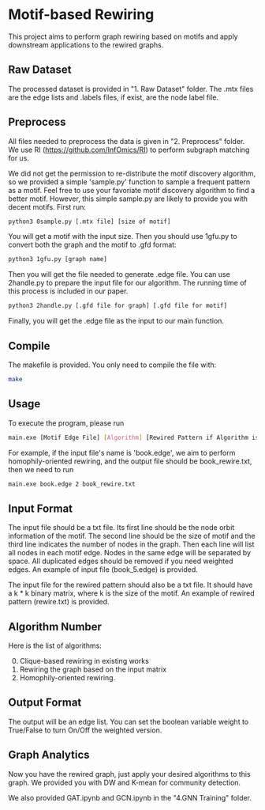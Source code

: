 # Motif-based Rewiring
This project aims to perform graph rewiring based on motifs and apply downstream applications to the rewired graphs.
## Raw Dataset
The processed dataset is provided in "1. Raw Dataset" folder. The .mtx files are the edge lists and .labels files, if exist, are the node label file.
## Preprocess
All files needed to preprocess the data is given in "2. Preprocess" folder. We use RI (https://github.com/InfOmics/RI) to perform subgraph matching for us. 

We did not get the permission to re-distribute the motif discovery algorithm, so we provided a simple 'sample.py' function to sample a frequent pattern as a motif. Feel free to use your favoriate motif discovery algorithm to find a better motif. However, this simple sample.py are likely to provide you with decent motifs. First run:
```bash
python3 0sample.py [.mtx file] [size of motif]
```
You will get a motif with the input size. Then you should use 1gfu.py to convert both the graph and the motif to .gfd format:
```bash
python3 1gfu.py [graph name]
```
Then you will get the file needed to generate .edge file. You can use 2handle.py to prepare the input file for our algorithm. The running time of this process is included in our paper.
```bash
python3 2handle.py [.gfd file for graph] [.gfd file for motif]
```
Finally, you will get the .edge file as the input to our main function.
## Compile
The makefile is provided. You only need to compile the file with:
```bash
make
```
## Usage
To execute the program, please run
```bash
main.exe [Motif Edge File] [Algorithm] [Rewired Pattern if Algorithm is 1] [Output File Name]
```
For example, if the input file's name is 'book.edge', we aim to perform homophily-oriented rewiring, and the output file should be book_rewire.txt, then we need to run
```bash
main.exe book.edge 2 book_rewire.txt
```
## Input Format
The input file should be a txt file. Its first line should be the node orbit information of the motif. The second line should be the size of motif and the third line indicates the number of nodes in the graph. Then each line will list all nodes in each motif edge. Nodes in the same edge will be separated by space. All duplicated edges should be removed if you need weighted edges. An example of input file (book_5.edge) is provided.

The input file for the rewired pattern should also be a txt file. It should have a k * k binary matrix, where k is the size of the motif. An example of rewired pattern (rewire.txt) is provided.

## Algorithm Number
Here is the list of algorithms:

0. Clique-based rewiring in existing works
1. Rewiring the graph based on the input matrix
2. Homophily-oriented rewiring.
## Output Format
The output will be an edge list. You can set the boolean variable weight to True/False to turn On/Off the weighted version.
## Graph Analytics
Now you have the rewired graph, just apply your desired algorithms to this graph. We provided you with DW and K-mean for community detection.

We also provided GAT.ipynb and GCN.ipynb in the "4.GNN Training" folder.